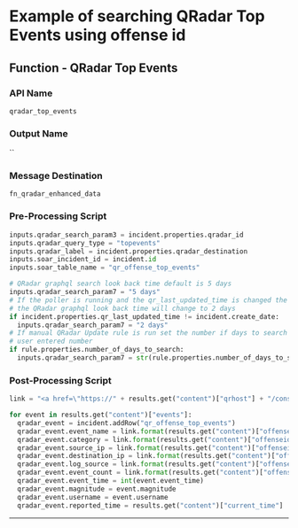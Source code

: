 <!--
    DO NOT MANUALLY EDIT THIS FILE
    THIS FILE IS AUTOMATICALLY GENERATED WITH resilient-sdk codegen
-->

# Example of searching QRadar Top Events using offense id

## Function - QRadar Top Events

### API Name
`qradar_top_events`

### Output Name
``

### Message Destination
`fn_qradar_enhanced_data`

### Pre-Processing Script
```python
inputs.qradar_search_param3 = incident.properties.qradar_id
inputs.qradar_query_type = "topevents"
inputs.qradar_label = incident.properties.qradar_destination
inputs.soar_incident_id = incident.id
inputs.soar_table_name = "qr_offense_top_events"

# QRadar graphql search look back time default is 5 days
inputs.qradar_search_param7 = "5 days"
# If the poller is running and the qr_last_updated_time is changed the
# the QRadar graphql look back time will change to 2 days
if incident.properties.qr_last_updated_time != incident.create_date:
  inputs.qradar_search_param7 = "2 days"
# If manual QRadar Update rule is run set the number if days to search to the
# user entered number
if rule.properties.number_of_days_to_search:
  inputs.qradar_search_param7 = str(rule.properties.number_of_days_to_search) + " days"
```

### Post-Processing Script
```python
link = "<a href=\"https://" + results.get("content")["qrhost"] + "/console/ui/offenses/{0}/events?filter={1}%3B%3D%3B%3B{2}&page=1&pagesize=10\" target=\"_blank\">{3}</a>"

for event in results.get("content")["events"]:
  qradar_event = incident.addRow("qr_offense_top_events")
  qradar_event.event_name = link.format(results.get("content")["offenseid"], "event_name", event.event_name, event.event_name)
  qradar_event.category = link.format(results.get("content")["offenseid"], "category_name", event.category_name, event.category_name)
  qradar_event.source_ip = link.format(results.get("content")["offenseid"], "sourceip", event.sourceip, event.sourceip)
  qradar_event.destination_ip = link.format(results.get("content")["offenseid"], "destinationip", event.destinationip, event.destinationip)
  qradar_event.log_source = link.format(results.get("content")["offenseid"], "log_source_name", event.logsourcename, event.logsourcename)
  qradar_event.event_count = link.format(results.get("content")["offenseid"], "event_name", event.event_name, event.eventcount)
  qradar_event.event_time = int(event.event_time)
  qradar_event.magnitude = event.magnitude
  qradar_event.username = event.username
  qradar_event.reported_time = results.get("content")["current_time"]
```

---

